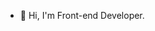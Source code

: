 - 👋 Hi, I'm Front-end Developer.

<!---
kaemil/kaemil is a ✨ special ✨ repository because its `README.md` (this file) appears on your GitHub profile.
You can click the Preview link to take a look at your changes.
--->
